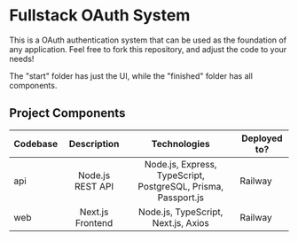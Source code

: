 # Fullstack OAuth System

This is a OAuth authentication system that can be used as the foundation of any application. Feel free to fork this repository, and adjust the code to your needs!

The "start" folder has just the UI, while the "finished" folder has all components.

## Project Components

| Codebase |   Description    |                         Technologies                          | Deployed to? |
| -------- | :--------------: | :-----------------------------------------------------------: | ------------ |
| api      | Node.js REST API | Node.js, Express, TypeScript, PostgreSQL, Prisma, Passport.js | Railway      |
| web      | Next.js Frontend |              Node.js, TypeScript, Next.js, Axios              | Railway      |
